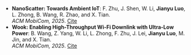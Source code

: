 - **NanoScatter: Towards Ambient IoT**: F. Zhu, J. Shen, W. Li, **Jianyu Luo**, L. Zhong, B. Wang, R. Zhao, and X. Tian.<br> *ACM MobiCom, 2025*. [Cite](https://klaw-2003.github.io/JianyuLuo/)
- **Wook: Enabling High-Throughput Wi-Fi Downlink with Ultra-Low Power**: B. Wang, Z. Yang, W. Li,  L. Zhong, F. Zhu, J. Lei, **Jianyu Luo**, M. Jin, and X. Tian.<br> *ACM MobiCom, 2025*. [Cite](https://klaw-2003.github.io/JianyuLuo/)
